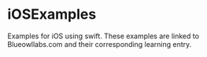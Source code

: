 # iOSExamples
Examples for iOS using swift.
These examples are linked to Blueowllabs.com and their corresponding learning entry.
